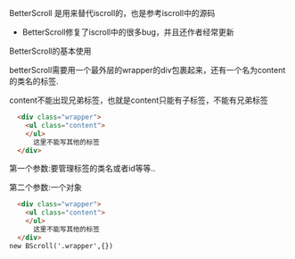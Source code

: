 BetterScroll 是用来替代iscroll的，也是参考iscroll中的源码

- BetterScroll修复了iscroll中的很多bug，并且还作者经常更新

BetterScroll的基本使用

betterScroll需要用一个最外层的wrapper的div包裹起来，还有一个名为content的类名的标签.

content不能出现兄弟标签，也就是content只能有子标签，不能有兄弟标签

```html
  <div class="wrapper">
    <ul class="content">
    </ul>
      这里不能写其他的标签
  </div>
```

第一个参数:要管理标签的类名或者id等等..

第二个参数:一个对象

```html
  <div class="wrapper">
    <ul class="content">
    </ul>
      这里不能写其他的标签
  </div>
new BScroll('.wrapper',{})
```

